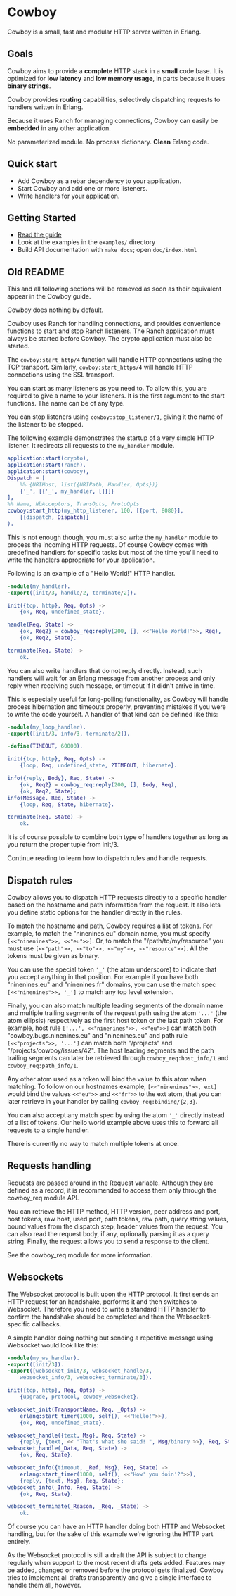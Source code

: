 Cowboy
======

Cowboy is a small, fast and modular HTTP server written in Erlang.

Goals
-----

Cowboy aims to provide a **complete** HTTP stack in a **small** code base.
It is optimized for **low latency** and **low memory usage**, in parts
because it uses **binary strings**.

Cowboy provides **routing** capabilities, selectively dispatching requests
to handlers written in Erlang.

Because it uses Ranch for managing connections, Cowboy can easily be
**embedded** in any other application.

No parameterized module. No process dictionary. **Clean** Erlang code.

Quick start
-----------

* Add Cowboy as a rebar dependency to your application.
* Start Cowboy and add one or more listeners.
* Write handlers for your application.

Getting Started
---------------

* [Read the guide](https://github.com/extend/cowboy/blob/master/guide/toc.md)
* Look at the examples in the ```examples/``` directory
* Build API documentation with ```make docs```; open ```doc/index.html```



Old README
----------

This and all following sections will be removed as soon as their
equivalent appear in the Cowboy guide.

Cowboy does nothing by default.

Cowboy uses Ranch for handling connections, and provides convenience
functions to start and stop Ranch listeners. The Ranch application
must always be started before Cowboy. The crypto application must
also be started.

The `cowboy:start_http/4` function will handle HTTP connections
using the TCP transport. Similarly, `cowboy:start_https/4` will
handle HTTP connections using the SSL transport.

You can start as many listeners as you need to. To allow this, you
are required to give a name to your listeners. It is the first
argument to the start functions. The name can be of any type.

You can stop listeners using `cowboy:stop_listener/1`, giving it
the name of the listener to be stopped.

The following example demonstrates the startup of a very simple
HTTP listener. It redirects all requests to the `my_handler`
module.

``` erlang
application:start(crypto),
application:start(ranch),
application:start(cowboy),
Dispatch = [
    %% {URIHost, list({URIPath, Handler, Opts})}
    {'_', [{'_', my_handler, []}]}
],
%% Name, NbAcceptors, TransOpts, ProtoOpts
cowboy:start_http(my_http_listener, 100, [{port, 8080}],
    [{dispatch, Dispatch}]
).
```

This is not enough though, you must also write the `my_handler`
module to process the incoming HTTP requests. Of course Cowboy
comes with predefined handlers for specific tasks but most of
the time you'll need to write the handlers appropriate for your
application.

Following is an example of a "Hello World!" HTTP handler.

``` erlang
-module(my_handler).
-export([init/3, handle/2, terminate/2]).

init({tcp, http}, Req, Opts) ->
    {ok, Req, undefined_state}.

handle(Req, State) ->
    {ok, Req2} = cowboy_req:reply(200, [], <<"Hello World!">>, Req),
    {ok, Req2, State}.

terminate(Req, State) ->
    ok.
```

You can also write handlers that do not reply directly. Instead, such handlers
will wait for an Erlang message from another process and only reply when
receiving such message, or timeout if it didn't arrive in time.

This is especially useful for long-polling functionality, as Cowboy will handle
process hibernation and timeouts properly, preventing mistakes if you were to
write the code yourself. A handler of that kind can be defined like this:

``` erlang
-module(my_loop_handler).
-export([init/3, info/3, terminate/2]).

-define(TIMEOUT, 60000).

init({tcp, http}, Req, Opts) ->
	{loop, Req, undefined_state, ?TIMEOUT, hibernate}.

info({reply, Body}, Req, State) ->
	{ok, Req2} = cowboy_req:reply(200, [], Body, Req),
	{ok, Req2, State};
info(Message, Req, State) ->
	{loop, Req, State, hibernate}.

terminate(Req, State) ->
	ok.
```

It is of course possible to combine both type of handlers together as long as
you return the proper tuple from init/3.

Continue reading to learn how to dispatch rules and handle requests.

Dispatch rules
--------------

Cowboy allows you to dispatch HTTP requests directly to a specific handler
based on the hostname and path information from the request. It also lets
you define static options for the handler directly in the rules.

To match the hostname and path, Cowboy requires a list of tokens. For
example, to match the "ninenines.eu" domain name, you must specify
`[<<"ninenines">>, <<"eu">>]`. Or, to match the "/path/to/my/resource"
you must use `[<<"path">>, <<"to">>, <<"my">>, <<"resource">>]`. All the
tokens must be given as binary.

You can use the special token `'_'` (the atom underscore) to indicate that
you accept anything in that position. For example if you have both
"ninenines.eu" and "ninenines.fr" domains, you can use the match spec
`[<<"ninenines">>, '_']` to match any top level extension.

Finally, you can also match multiple leading segments of the domain name and
multiple trailing segments of the request path using the atom `'...'` (the atom
ellipsis) respectively as the first host token or the last path token. For
example, host rule `['...', <<"ninenines">>, <<"eu">>]` can match both
"cowboy.bugs.ninenines.eu" and "ninenines.eu" and path rule
`[<<"projects">>, '...']` can match both "/projects" and
"/projects/cowboy/issues/42". The host leading segments and the path trailing
segments can later be retrieved through `cowboy_req:host_info/1` and
`cowboy_req:path_info/1`.

Any other atom used as a token will bind the value to this atom when
matching. To follow on our hostnames example, `[<<"ninenines">>, ext]`
would bind the values `<<"eu">>` and `<<"fr">>` to the ext atom, that you
can later retrieve in your handler by calling `cowboy_req:binding/{2,3}`.

You can also accept any match spec by using the atom `'_'` directly instead of
a list of tokens. Our hello world example above uses this to forward all
requests to a single handler.

There is currently no way to match multiple tokens at once.

Requests handling
-----------------

Requests are passed around in the Request variable. Although they are
defined as a record, it is recommended to access them only through the
cowboy_req module API.

You can retrieve the HTTP method, HTTP version, peer address and port,
host tokens, raw host, used port, path tokens, raw path, query string
values, bound values from the dispatch step, header values from the
request. You can also read the request body, if any, optionally parsing
it as a query string. Finally, the request allows you to send a response
to the client.

See the cowboy_req module for more information.

Websockets
----------

The Websocket protocol is built upon the HTTP protocol. It first sends
an HTTP request for an handshake, performs it and then switches
to Websocket. Therefore you need to write a standard HTTP handler to
confirm the handshake should be completed and then the Websocket-specific
callbacks.

A simple handler doing nothing but sending a repetitive message using
Websocket would look like this:

``` erlang
-module(my_ws_handler).
-export([init/3]).
-export([websocket_init/3, websocket_handle/3,
    websocket_info/3, websocket_terminate/3]).

init({tcp, http}, Req, Opts) ->
    {upgrade, protocol, cowboy_websocket}.

websocket_init(TransportName, Req, _Opts) ->
    erlang:start_timer(1000, self(), <<"Hello!">>),
    {ok, Req, undefined_state}.

websocket_handle({text, Msg}, Req, State) ->
    {reply, {text, << "That's what she said! ", Msg/binary >>}, Req, State};
websocket_handle(_Data, Req, State) ->
    {ok, Req, State}.

websocket_info({timeout, _Ref, Msg}, Req, State) ->
    erlang:start_timer(1000, self(), <<"How' you doin'?">>),
    {reply, {text, Msg}, Req, State};
websocket_info(_Info, Req, State) ->
    {ok, Req, State}.

websocket_terminate(_Reason, _Req, _State) ->
    ok.
```

Of course you can have an HTTP handler doing both HTTP and Websocket
handling, but for the sake of this example we're ignoring the HTTP
part entirely.

As the Websocket protocol is still a draft the API is subject to change
regularly when support to the most recent drafts gets added. Features may
be added, changed or removed before the protocol gets finalized. Cowboy
tries to implement all drafts transparently and give a single interface to
handle them all, however.
